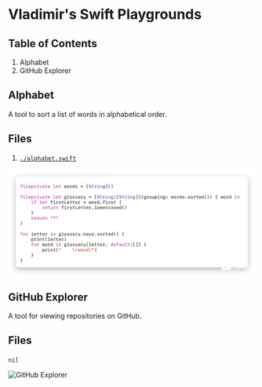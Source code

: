 # Vladimir's Swift Playgrounds
## Table of Contents
1. Alphabet
2. GitHub Explorer

## Alphabet
A tool to sort a list of words in alphabetical order.

## Files
1. [`./alphabet.swift`](./alphabet.swift)

![Alphabet.swift](./photos/alphabet.png)

## GitHub Explorer
A tool for viewing repositories on GitHub.

## Files
`nil`

![GitHub Explorer](./videos/github_explorer.fix)
